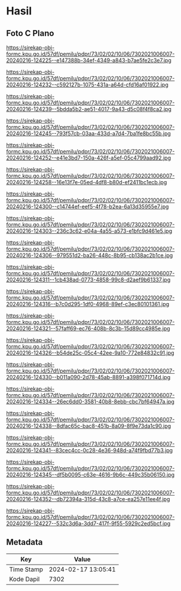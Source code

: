# Hasil

## Foto C Plano

https://sirekap-obj-formc.kpu.go.id/57df/pemilu/pdpr/73/02/02/10/06/7302021006007-20240216-124225--e147388b-34ef-4349-a843-b7ae5fe2c3e7.jpg

https://sirekap-obj-formc.kpu.go.id/57df/pemilu/pdpr/73/02/02/10/06/7302021006007-20240216-124232--c592127b-1075-431a-a64d-cfd16af01922.jpg

https://sirekap-obj-formc.kpu.go.id/57df/pemilu/pdpr/73/02/02/10/06/7302021006007-20240216-124239--5bdda5b2-ae51-4017-9a43-d5c08f4f8ca2.jpg

https://sirekap-obj-formc.kpu.go.id/57df/pemilu/pdpr/73/02/02/10/06/7302021006007-20240216-124245--793f57cb-03aa-433d-a7d4-7ba1fe8bc55b.jpg

https://sirekap-obj-formc.kpu.go.id/57df/pemilu/pdpr/73/02/02/10/06/7302021006007-20240216-124252--e41e3bd7-150a-426f-a5ef-05c4799aad92.jpg

https://sirekap-obj-formc.kpu.go.id/57df/pemilu/pdpr/73/02/02/10/06/7302021006007-20240216-124258--16e13f7e-05ed-4df8-b80d-ef2411bc1ecb.jpg

https://sirekap-obj-formc.kpu.go.id/57df/pemilu/pdpr/73/02/02/10/06/7302021006007-20240216-124300--c14744ef-eef5-4f78-b2ea-6a13d35955e7.jpg

https://sirekap-obj-formc.kpu.go.id/57df/pemilu/pdpr/73/02/02/10/06/7302021006007-20240216-124303--236c3c62-e04a-4a55-a573-e1bfc9d461e5.jpg

https://sirekap-obj-formc.kpu.go.id/57df/pemilu/pdpr/73/02/02/10/06/7302021006007-20240216-124306--979551d2-ba26-448c-8b95-cb138ac2b1ce.jpg

https://sirekap-obj-formc.kpu.go.id/57df/pemilu/pdpr/73/02/02/10/06/7302021006007-20240216-124311--1cb438ad-0773-4858-99c8-d2aef9b61337.jpg

https://sirekap-obj-formc.kpu.go.id/57df/pemilu/pdpr/73/02/02/10/06/7302021006007-20240216-124316--b7c0d295-1df0-4968-89ef-c3ec80101361.jpg

https://sirekap-obj-formc.kpu.go.id/57df/pemilu/pdpr/73/02/02/10/06/7302021006007-20240216-124321--57faff69-ec76-408b-8c3b-15d89cc4985e.jpg

https://sirekap-obj-formc.kpu.go.id/57df/pemilu/pdpr/73/02/02/10/06/7302021006007-20240216-124326--b54de25c-05c4-42ee-9a10-772e84832c91.jpg

https://sirekap-obj-formc.kpu.go.id/57df/pemilu/pdpr/73/02/02/10/06/7302021006007-20240216-124330--b011a090-2d78-45ab-8891-a398f071714d.jpg

https://sirekap-obj-formc.kpu.go.id/57df/pemilu/pdpr/73/02/02/10/06/7302021006007-20240216-124334--26ec6dd0-3581-40b8-8ebb-cbc7bf64947a.jpg

https://sirekap-obj-formc.kpu.go.id/57df/pemilu/pdpr/73/02/02/10/06/7302021006007-20240216-124338--8dfac65c-bac8-451b-8a09-8f9e73da1c90.jpg

https://sirekap-obj-formc.kpu.go.id/57df/pemilu/pdpr/73/02/02/10/06/7302021006007-20240216-124341--83cec4cc-0c28-4e36-948d-a74f9fbd77b3.jpg

https://sirekap-obj-formc.kpu.go.id/57df/pemilu/pdpr/73/02/02/10/06/7302021006007-20240216-124345--df5b0095-c63e-4616-9b6c-449c35b06150.jpg

https://sirekap-obj-formc.kpu.go.id/57df/pemilu/pdpr/73/02/02/10/06/7302021006007-20240216-124352--db72394a-315d-43c8-a7ce-ea257e11ee4f.jpg

https://sirekap-obj-formc.kpu.go.id/57df/pemilu/pdpr/73/02/02/10/06/7302021006007-20240216-124227--532c3d6a-3dd7-417f-9f55-5929c2ed5bcf.jpg


## Metadata

| Key        | Value               |
| ---------- | ------------------- |
| Time Stamp | 2024-02-17 13:05:41 |
| Kode Dapil | 7302                |



